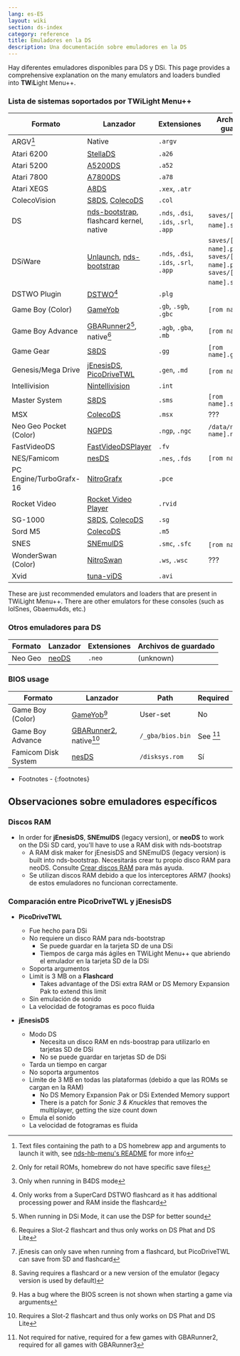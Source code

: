```yaml
---
lang: es-ES
layout: wiki
section: ds-index
category: reference
title: Emuladores en la DS
description: Una documentación sobre emuladores en la DS
---
```


Hay diferentes emuladores disponibles para DS y DSi. This page provides a comprehensive explanation on the many emulators and loaders bundled into **TW**i**L**ight Menu++.

### Lista de sistemas soportados por TWiLight Menu++

| Formato                 | Lanzador                                         | Extensiones                            | Archivos de guardado                                                       |
| ----------------------- | ------------------------------------------------ | -------------------------------------- | -------------------------------------------------------------------------- |
| ARGV[^1]                | Native                                           | `.argv`                                |                                                                            |
| Atari 6200              | [StellaDS][stellads]                             | `.a26`                                 |                                                                            |
| Atari 5200              | [A5200DS][a5200ds]                               | `.a52`                                 |                                                                            |
| Atari 7800              | [A7800DS][a7800ds]                               | `.a78`                                 |                                                                            |
| Atari XEGS              | [A8DS][a8ds]                                     | `.xex`, `.atr`                         |                                                                            |
| ColecoVision            | [S8DS][s8ds], [ColecoDS][colecods]               | `.col`                                 |                                                                            |
| DS                      | [nds-bootstrap][ndsbs], flashcard kernel, native | `.nds`, `.dsi`, `.ids`, `.srl`, `.app` | `saves/[rom name].sav`[^2]                                                 |
| DSiWare                 | [Unlaunch][unlaunch], [nds-bootstrap][ndsbs]     | `.nds`, `.dsi`, `.ids`, `.srl`, `.app` | `saves/[rom name].pub`, `saves/[rom name].prv`, `saves/[rom name].sav`[^7] |
| DSTWO Plugin            | [DSTWO][dstwo][^3]                               | `.plg`                                 |                                                                            |
| Game Boy (Color)        | [GameYob][gameyob]                               | `.gb`, `.sgb`, `.gbc`                  | `[rom name].sav`                                                           |
| Game Boy Advance        | [GBARunner2][gbarunner2][^4], native[^5]         | `.agb`, `.gba`, `.mb`                  | `[rom name].sav`                                                           |
| Game Gear               | [S8DS][s8ds]                                     | `.gg`                                  | `[rom name].gg.sav`                                                        |
| Genesis/Mega Drive      | [jEnesisDS][jenesis], [PicoDriveTWL][pdtwl]      | `.gen`, `.md`                          | `[rom name].srm`[^6]                                                       |
| Intellivision           | [Nintellivision][nintellivision]                 | `.int`                                 |                                                                            |
| Master System           | [S8DS][s8ds]                                     | `.sms`                                 | `[rom name].sms.sav`                                                       |
| MSX                     | [ColecoDS][colecods]                             | `.msx`                                 | ???                                                                        |
| Neo Geo Pocket (Color)  | [NGPDS][ngpds]                                   | `.ngp`, `.ngc`                         | `/data/ngpds/[rom name].ngp.fla`                                           |
| FastVideoDS             | [FastVideoDSPlayer][fastvideodsplayer]           | `.fv`                                  |                                                                            |
| NES/Famicom             | [nesDS][nesds]                                   | `.nes`, `.fds`                         | `[rom name].sav`                                                           |
| PC Engine/TurboGrafx-16 | [NitroGrafx][nitrografx]                         | `.pce`                                 |                                                                            |
| Rocket Video            | [Rocket Video Player][rvidplayer]                | `.rvid`                                |                                                                            |
| SG-1000                 | [S8DS][s8ds], [ColecoDS][colecods]               | `.sg`                                  |                                                                            |
| Sord M5                 | [ColecoDS][colecods]                             | `.m5`                                  |                                                                            |
| SNES                    | [SNEmulDS][snemulds]                             | `.smc`, `.sfc`                         | `[rom name].srm`[^8]                                                       |
| WonderSwan (Color)      | [NitroSwan][nitroswan]                           | `.ws`, `.wsc`                          | ???                                                                        |
| Xvid                    | [tuna-viDS][tunavids]                            | `.avi`                                 |                                                                            |

These are just recommended emulators and loaders that are present in TWiLight Menu++. There are other emulators for these consoles (such as lolSnes, Gbaemu4ds, etc.)

### Otros emuladores para DS

| Formato | Lanzador       | Extensiones | Archivos de guardado |
| ------- | -------------- | ----------- | -------------------- |
| Neo Geo | [neoDS][neods] | `.neo`      | (unknown)            |

### BIOS usage

| Formato             | Lanzador                             | Path             | Required  |
| ------------------- | ------------------------------------ | ---------------- | --------- |
| Game Boy (Color)    | [GameYob][gameyob][^9]               | User-set         | No        |
| Game Boy Advance    | [GBARunner2][gbarunner2], native[^5] | `/_gba/bios.bin` | See [^10] |
| Famicom Disk System | [nesDS][nesds]                       | `/disksys.rom`   | Sí        |

- Footnotes -
{:footnotes}

## Observaciones sobre emuladores específicos

### Discos RAM
- In order for **jEnesisDS**, **SNEmulDS** (legacy version), or **neoDS** to work on the DSi SD card, you'll have to use a RAM disk with nds-bootstrap
    - A RAM disk maker for jEnesisDS and SNEmulDS (legacy version) is built into nds-bootstrap. Necesitarás crear tu propio disco RAM para neoDS. Consulte [Crear discos RAM](../twilightmenu/creating-ram-disks) para más ayuda.
    - Se utilizan discos RAM debido a que los interceptores ARM7 (hooks) de estos emuladores no funcionan correctamente.

### Comparación entre PicoDriveTWL y jEnesisDS
- **PicoDriveTWL**
    - Fue hecho para DSi
    - No requiere un disco RAM para nds-bootstrap
        - Se puede guardar en la tarjeta SD de una DSi
        - Tiempos de carga más ágiles en TWiLight Menu++ que abriendo el emulador en la tarjeta SD de la DSi
    - Soporta argumentos
    - Limit is 3 MB on a **Flashcard**
        - Takes advantage of the DSi extra RAM or DS Memory Expansion Pak to extend this limit
    - Sin emulación de sonido
    - La velocidad de fotogramas es poco fluida

- **jEnesisDS**
    - Modo DS
        - Necesita un disco RAM en nds-boostrap para utilizarlo en tarjetas SD de DSi
        - No se puede guardar en tarjetas SD de DSi
    - Tarda un tiempo en cargar
    - No soporta argumentos
    - Límite de 3 MB en todas las plataformas (debido a que las ROMs se cargan en la RAM)
        - No DS Memory Expansion Pak or DSi Extended Memory support
        - There is a patch for *Sonic 3 & Knuckles* that removes the multiplayer, getting the size count down
    - Emula el sonido
    - La velocidad de fotogramas es fluida


<!-- Links for tables -->
[^1]: Text files containing the path to a DS homebrew app and arguments to launch it with, see [nds-hb-menu's README](https://github.com/devkitPro/nds-hb-menu#passing-arguments) for more info
[^2]: Only for retail ROMs, homebrew do not have specific save files
[^7]: Only when running in B4DS mode
[^3]: Only works from a SuperCard DSTWO flashcard as it has additional processing power and RAM inside the flashcard
[^4]: When running in DSi Mode, it can use the DSP for better sound
[^5]: Requires a Slot-2 flashcart and thus only works on DS Phat and DS Lite
[^6]: jEnesis can only save when running from a flashcard, but PicoDriveTWL can save from SD and flashcard
[^8]: Saving requires a flashcard or a new version of the emulator (legacy version is used by default)
[^9]: Has a bug where the BIOS screen is not shown when starting a game via arguments
[^10]: Not required for native, required for a few games with GBARunner2, required for all games with GBARunner3

[a5200ds]: https://github.com/wavemotion-dave/A5200DS
[a7800ds]: https://github.com/wavemotion-dave/A7800DS
[a8ds]: https://github.com/wavemotion-dave/A8DS
[colecods]: https://github.com/wavemotion-dave/ColecoDS
[dstwo]: http://eng.supercard.sc
[fastvideodsplayer]: https://github.com/Gericom/FastVideoDSPlayer
[gameyob]: https://github.com/Drenn1/GameYob
[gbarunner2]: https://github.com/Gericom/GBARunner2
[jenesis]: https://www.gamebrew.org/wiki/JEnesisDS
[ndsbs]: https://github.com/DS-Homebrew/nds-bootstrap
[nesds]: https://github.com/DS-Homebrew/NesDS
[ngpds]: https://github.com/FluBBaOfWard/NGPDS
[nitrografx]: https://www.gamebrew.org/wiki/NitroGrafx
[nitroswan]: https://github.com/FluBBaOfWard/NitroSwan
[pdtwl]: https://github.com/DS-Homebrew/PicoDriveTWL
[rvidplayer]: https://gbatemp.net/threads/539163
[s8ds]: https://github.com/FluBBaOfWard/S8DS
[snemulds]: https://www.gamebrew.org/wiki/SNEmulDS
[stellads]: https://github.com/wavemotion-dave/StellaDS
[unlaunch]: https://problemkaputt.de/unlaunch.htm
[neods]: https://www.gamebrew.org/wiki/NeoDS
[nintellivision]: https://github.com/wavemotion-dave/NINTV-DS
[tunavids]: https://github.com/chishm/tuna-vids
